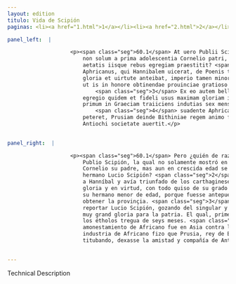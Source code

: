 ```yaml
---
layout: edition
titulo: Vida de Scipión
paginas: <li><a href="1.html">1</a></li><li><a href="2.html">2</a></li><li><a href="3.html">3</a></li><li><a href="4.html">4</a></li><li><a href="5.html">5</a></li><li><a href="6.html">6</a></li><li><a href="7.html">7</a></li><li><a href="8.html">8</a></li><li><a href="9.html">9</a></li><li><a href="10.html">10</a></li><li><a href="11.html">11</a></li><li><a href="12.html">12</a></li><li><a href="13.html">13</a></li><li><a href="14.html">14</a></li><li><a href="15.html">15</a></li><li><a href="16.html">16</a></li><li><a href="17.html">17</a></li><li><a href="18.html">18</a></li><li><a href="19.html">19</a></li><li><a href="20.html">20</a></li><li><a href="21.html">21</a></li><li><a href="22.html">22</a></li><li><a href="23.html">23</a></li><li><a href="24.html">24</a></li><li><a href="25.html">25</a></li><li><a href="26.html">26</a></li><li><a href="27.html">27</a></li><li><a href="28.html">28</a></li><li><a href="29.html">29</a></li><li><a href="30.html">30</a></li><li><a href="31.html">31</a></li><li><a href="32.html">32</a></li><li><a href="33.html">33</a></li><li><a href="34.html">34</a></li><li><a href="35.html">35</a></li><li><a href="36.html">36</a></li><li><a href="37.html">37</a></li><li><a href="38.html">38</a></li><li><a href="39.html">39</a></li><li><a href="40.html">40</a></li><li><a href="41.html">41</a></li><li><a href="42.html">42</a></li><li><a href="43.html">43</a></li><li><a href="44.html">44</a></li><li><a href="45.html">45</a></li><li><a href="46.html">46</a></li><li><a href="47.html">47</a></li><li><a href="48.html">48</a></li><li><a href="49.html">49</a></li><li><a href="50.html">50</a></li><li><a href="51.html">51</a></li><li><a href="52.html">52</a></li><li><a href="53.html">53</a></li><li><a href="54.html">54</a></li><li><a href="55.html">55</a></li><li><a href="56.html">56</a></li><li><a href="57.html">57</a></li><li><a href="58.html">58</a></li><li><a href="59.html">59</a></li><li><a href="60.html">60</a></li><li><a href="61.html">61</a></li><li><a href="62.html">62</a></li><li><a href="63.html">63</a></li><li><a href="64.html">64</a></li><li><a href="65.html">65</a></li><li><a href="66.html">66</a></li><li><a href="67.html">67</a></li><li><a href="68.html">68</a></li><li><a href="69.html">69</a></li><li><a href="70.html">70</a></li><li><a href="71.html">71</a></li><li><a href="72.html">72</a></li><li><a href="73.html">73</a></li><li><a href="74.html">74</a></li>

panel_left:  |

                    <p><span class="seg">60.1</span> At uero Publii Scipionis pietatem quis non iure miretur, quam
                        non solum a prima adolescentia Cornelio patri, sed etiam Lucii fratri id
                        aetatis iisque rebus egregiam praestitit? <span class="seg">2</span> Et quamquam erat
                        Aphricanus, qui Hannibalem uicerat, de Poenis triumpharat, omnes belli
                        gloria et uirtute anteibat, imperio tamen minoris natu se sponte summissit,
                        ut is in honore obtinendae prouinciae gratioso collegae praeferretur.
                            <span class="seg">3</span> Ex eo autem bello Lucio Scipio consul Aphricani consilio
                        egregio quidem et fideli usus maximam gloriam in patriam reportauit. Nam
                        primum in Graeciam traiiciens indutias sex mensium Aetholis dedit,
                            <span class="seg">4</span> suadente Aphricano posthabitis omnibus Asiam caput belli
                        peteret, Prusiam deinde Bithiniae regem animo fluctuantem Aphricani opera ab
                        Antiochi societate auertit.</p>
                

panel_right:  |

                    <p><span class="seg">60.1</span> Pero ¿quién de razón no terná en maravilla la piedad de
                        Publio Scipión, la qual no solamente mostró en su primera adolescencia a
                        Cornelio su padre, mas aun en crescida edad se ovo tan piadosamente con su
                        hermano Lucio Scipión? <span class="seg">2</span> Y aunque el Africano era el que venciera
                        a Hanníbal y avía triunfado de los carthagineses, y era delantero a todos en
                        gloria y en virtud, con todo quiso de su grado someterse a la capitanía de
                        su hermano menor de edad, porque fuesse antepuesto en honra graçiosa de
                        obtener la provinçia. <span class="seg">3</span> Ca [190r,a] de aquella guerra pudo
                        reportar Lucio Scipión, gozando del singular y leal consejo del Africano,
                        muy grand gloria para la patria. El qual, primero passando en Grecia, dio a
                        los étholos tregua de seys meses. <span class="seg">4</span> Y todo lo ál pospuesto por
                        amonestamiento de Africano fue en Asia contra la cabeça de la guerra, y por
                        industria de Africano fizo que Prusia, rey de Bithynia, que andava
                        titubando, dexasse la amistad y compañía de Anthíoco.</p>
                

---
```


Technical Description 